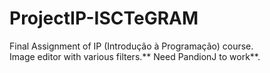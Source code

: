 # ProjectIP-ISCTeGRAM
Final Assignment of IP (Introdução à Programação) course.<br/>
Image editor with various filters.** Need PandionJ to work**.
